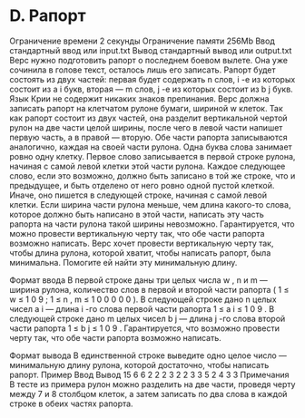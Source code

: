 # D. Рапорт
Ограничение времени	2 секунды
Ограничение памяти	256Mb
Ввод	стандартный ввод или input.txt
Вывод	стандартный вывод или output.txt
Верс нужно подготовить рапорт о последнем боевом вылете. Она уже сочинила в голове текст, осталось лишь его записать. Рапорт будет состоять из двух частей: первая будет содержать 
n
 слов, 
i
-е из которых состоит из 
a
i
 букв, вторая — 
m
 слов, 
j
-е из которых состоит из 
b
j
 букв. Язык Крии не содержит никаких знаков препинания. Верс должна записать рапорт на клетчатом рулоне бумаги, шириной 
w
 клеток. Так как рапорт состоит из двух частей, она разделит вертикальной чертой рулон на две части целой ширины, после чего в левой части напишет первую часть, а в правой — вторую.
Обе части рапорта записываются аналогично, каждая на своей части рулона. Одна буква слова занимает ровно одну клетку. Первое слово записывается в первой строке рулона, начиная с самой левой клетки этой части рулона. Каждое следующее слово, если это возможно, должно быть записано в той же строке, что и предыдущее, и быть отделено от него ровно одной пустой клеткой. Иначе, оно пишется в следующей строке, начиная с самой левой клетки. Если ширина части рулона меньше, чем длина какого-то слова, которое должно быть написано в этой части, написать эту часть рапорта на части рулона такой ширины невозможно.
Гарантируется, что можно провести вертикальную черту так, что обе части рапорта возможно написать. Верс хочет провести вертикальную черту так, чтобы длина рулона, которой хватит, чтобы написать рапорт, была минимальна. Помогите ей найти эту минимальную длину.

Формат ввода
В первой строке даны три целых числа 
w
, 
n
 и 
m
 — ширина рулона, количество слов в первой и второй части рапорта (
1
≤
w
≤
1
0
9
; 
1
≤
n
,
m
≤
1
0
0
0
0
0
).
В следующей строке дано 
n
 целых чисел 
a
i
 — длина 
i
-го слова первой части рапорта 
1
≤
a
i
≤
1
0
9
.
В следующей строке дано 
m
 целых чисел 
b
j
 — длина 
j
-го слова второй части рапорта 
1
≤
b
j
≤
1
0
9
.
Гарантируется, что возможно провести черту так, что обе части рапорта возможно написать.

Формат вывода
В единственной строке выведите одно целое число — минимальную длину рулона, которой достаточно, чтобы написать рапорт.
Пример
Ввод	Вывод
15 6 6
2 2 2 3 2 2
3 3 5 2 4 3
3
Примечания
В тесте из примера рулон можно разделить на две части, проведя черту между 7 и 8 столбцом клеток, а затем записать по два слова в каждой строке в обеих частях рапорта.